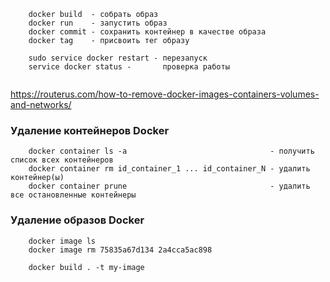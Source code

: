 ```
    docker build  - собрать образ
    docker run    - запустить образ
    docker commit - сохранить контейнер в качестве образа
    docker tag    - присвоить тег образу 
```

```
    sudo service docker restart - перезапуск
    service docker status -       проверка работы
    
```

https://routerus.com/how-to-remove-docker-images-containers-volumes-and-networks/
### Удаление контейнеров Docker
```
    docker container ls -a                                - получить список всех контейнеров 
    docker container rm id_container_1 ... id_container_N - удалить контейнер(ы)
    docker container prune                                - удалить все остановленные контейнеры
```

### Удаление образов Docker
```
    docker image ls 
    docker image rm 75835a67d134 2a4cca5ac898
```

```
    docker build . -t my-image
```
